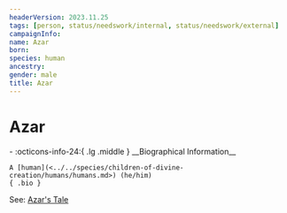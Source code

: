 ```yaml
---
headerVersion: 2023.11.25
tags: [person, status/needswork/internal, status/needswork/external]
campaignInfo:
name: Azar
born:
species: human
ancestry:
gender: male
title: Azar
---
```

# Azar
<div class="grid cards ext-narrow-margin ext-one-column" markdown>
- :octicons-info-24:{ .lg .middle } __Biographical Information__

    A [human](<../../species/children-of-divine-creation/humans/humans.md>) (he/him)  
    { .bio }

</div>


See: [Azar's Tale](<../../campaigns/mawar-confederacy/notes/azar-s-tale.md>)

